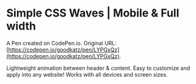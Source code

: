 # Simple CSS Waves | Mobile & Full width

A Pen created on CodePen.io. Original URL: [https://codepen.io/goodkatz/pen/LYPGxQz](https://codepen.io/goodkatz/pen/LYPGxQz).

Lightweight animation between header & content. Easy to customize and apply into any website! Works with all devices and screen sizes.